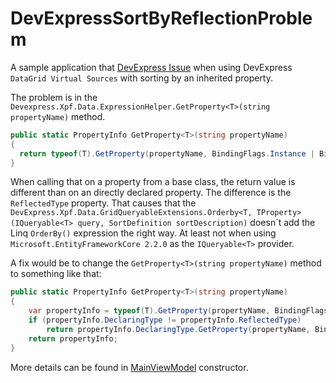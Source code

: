 # DevExpressSortByReflectionProblem

A sample application that [DevExpress Issue](https://www.devexpress.com/Support/Center/Question/Details/T715393/datagrid-virtual-sources-sortby-reflection-problem) when using DevExpress `DataGrid Virtual Sources` with sorting by an inherited property.

The problem is in the `Devexpress.Xpf.Data.ExpressionHelper.GetProperty<T>(string propertyName)` method.
```csharp
public static PropertyInfo GetProperty<T>(string propertyName)
{
  return typeof(T).GetProperty(propertyName, BindingFlags.Instance | BindingFlags.Public);
}
```
When calling that on a property from a base class, the return value is different than on an directly declared property.
The difference is the `ReflectedType` property.
That causes that the `DevExpress.Xpf.Data.GridQueryableExtensions.Orderby<T, TProperty>(IQueryable<T> query, SortDefinition sortDescription)` doesn´t add the Linq `OrderBy()` expression the right way.
At least not when using `Microsoft.EntityFrameworkCore 2.2.0` as the `IQueryable<T>` provider.

A fix would be to change the `GetProperty<T>(string propertyName)` method to something like that:
```csharp
public static PropertyInfo GetProperty<T>(string propertyName)
{
    var propertyInfo = typeof(T).GetProperty(propertyName, BindingFlags.Instance | BindingFlags.Public);
    if (propertyInfo.DeclaringType != propertyInfo.ReflectedType)
        return propertyInfo.DeclaringType.GetProperty(propertyName, BindingFlags.Instance | BindingFlags.Public);
    return propertyInfo;
}
```

More details can be found in [MainViewModel](https://github.com/rzlsoftware/DevExpressSortByReflectionProblem/blob/912953eafd52ba1a36183a00df1b88ab812eeb48/DevExpressSortByReflectionProblem/ViewModels/MainViewModel.cs#L40) constructor.
